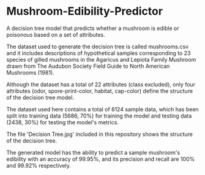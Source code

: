 # Mushroom-Edibility-Predictor

A decision tree model that predicts whether a mushroom is edible or poisonous based on a set of attributes.

The dataset used to generate the decision tree is called mushrooms.csv and it includes descriptions of hypothetical samples 
corresponding to 23 species of gilled mushrooms in the Agaricus and Lepiota Family Mushroom drawn from The Audubon Society 
Field Guide to North American Mushrooms (1981).

Although the dataset has a total of 22 attributes (class excluded), only four attributes (odor, spore-print-color, habitat, 
cap-color) define the structure of the decision tree model.

The dataset used here contains a total of 8124 sample data, which has been split into training data (5686, 70%) for training 
the model and testing data (2438, 30%) for testing the model's metrics.

The file 'Decision Tree.jpg' included in this repository shows the structure of the decision tree.

The generated model has the ability to predict a sample mushroom's edibility with an accuracy of 99.95%, and its precision 
and recall are 100% and 99.92% respectively.
